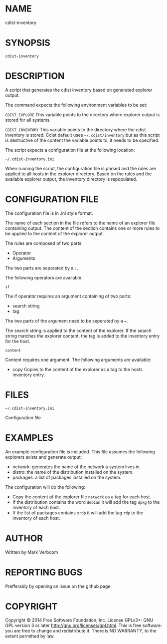 # NAME

cdist-inventory

# SYNOPSIS

`cdist-inventory`

# DESCRIPTION

A script that generates the cdist inventory based on generated explorer output.

The command expects the following environment variables to be set:

`CDIST_EXPLORE`
This variable points to the directory where explorer output is stored for
all systems.

`CDIST_INVENTORY`
This variable points to the directory where the cdist inventory is stored.
Cdist default uses `~/.cdist/inventory` but as this script is destructive of
the content the variable points to, it needs to be specified.

The script expects a configuration file at the following location:

`~/.cdist-inventory.ini`

When running the script, the configuration file is parsed and the rules are applied
to all hosts in the explorer directory. Based on the rules and the available
explorer output, the inventory directory is repopulated.

# CONFIGURATION FILE

The configuration file is in .ini style format.

The name of each section in the file refers to the name of an explorer file
containing output. The content of the section contains one or more rules to be
applied to the content of the explorer output.

The rules are composed of two parts:

* Operator
* Arguments

The two parts are separated by a `:`.

The following operators are available.

`if`

The if operator requires an argument containing of two parts:

* search string
* tag

The two parts of the argument need to be seperated by a `=`.

The search string is applied to the content of the explorer. If the search string
matches the explorer content, the tag is added to the inventory entry for the host.

`content`

Content requires one argument. The following arguments are available:

* copy
Copies to the content of the explorer as a tag to the hosts inventory entry.

# FILES

`~/.cdist-inventory.ini`

Configuration file

# EXAMPLES

An example configuration file is included. This file assumes the following
explorers exists and generate output:

* network: generates the name of the network a system lives in.
* distro: the name of the distribution installed on the system.
* packages: a list of packages installed on the system.

The configuration will do the following:

* Copy the content of the explorer file `network` as a tag for each host.
* If the distribution contains the word `debian` it will add the tag `dpkg` to the inventory of each host.
* If the list of packages contains `xrdp` it will add the tag `rdp` to the inventory of each host.

# AUTHOR

Written by Mark Verboom

# REPORTING BUGS

Prefferably by opening an issue on the github page.

# COPYRIGHT

Copyright  ©  2014  Free Software Foundation, Inc.  License GPLv3+: GNU
GPL version 3 or later <http://gnu.org/licenses/gpl.html>.
This is free software: you are free  to  change  and  redistribute  it.
There is NO WARRANTY, to the extent permitted by law.

